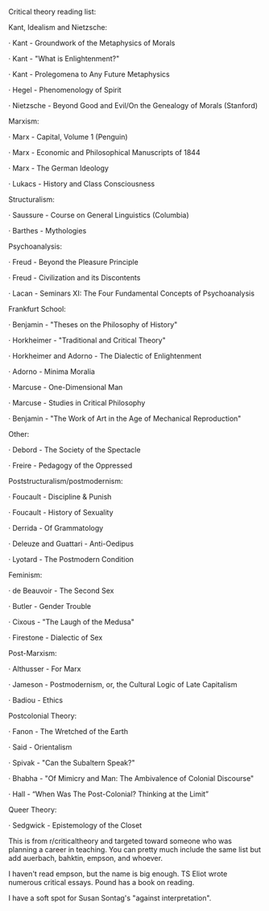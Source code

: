  Critical theory reading list:

Kant, Idealism and Nietzsche:

· Kant - Groundwork of the Metaphysics of Morals

· Kant - "What is Enlightenment?"

· Kant - Prolegomena to Any Future Metaphysics

· Hegel - Phenomenology of Spirit

· Nietzsche - Beyond Good and Evil/On the Genealogy of Morals (Stanford)

Marxism:

· Marx - Capital, Volume 1 (Penguin)

· Marx - Economic and Philosophical Manuscripts of 1844

· Marx - The German Ideology

· Lukacs - History and Class Consciousness

Structuralism:

· Saussure - Course on General Linguistics (Columbia)

· Barthes - Mythologies

Psychoanalysis:

· Freud - Beyond the Pleasure Principle

· Freud - Civilization and its Discontents

· Lacan - Seminars XI: The Four Fundamental Concepts of Psychoanalysis

Frankfurt School:

· Benjamin - "Theses on the Philosophy of History"

· Horkheimer - "Traditional and Critical Theory"

· Horkheimer and Adorno - The Dialectic of Enlightenment

· Adorno - Minima Moralia

· Marcuse - One-Dimensional Man

· Marcuse - Studies in Critical Philosophy

· Benjamin - "The Work of Art in the Age of Mechanical Reproduction"

Other:

· Debord - The Society of the Spectacle

· Freire - Pedagogy of the Oppressed

Poststructuralism/postmodernism:

· Foucault - Discipline & Punish

· Foucault - History of Sexuality

· Derrida - Of Grammatology

· Deleuze and Guattari - Anti-Oedipus

· Lyotard - The Postmodern Condition

Feminism:

· de Beauvoir - The Second Sex

· Butler - Gender Trouble

· Cixous - "The Laugh of the Medusa"

· Firestone - Dialectic of Sex

Post-Marxism:

· Althusser - For Marx

· Jameson - Postmodernism, or, the Cultural Logic of Late Capitalism

· Badiou - Ethics

Postcolonial Theory:

· Fanon - The Wretched of the Earth

· Said - Orientalism

· Spivak - "Can the Subaltern Speak?"

· Bhabha - "Of Mimicry and Man: The Ambivalence of Colonial Discourse"

· Hall - “When Was The Post-Colonial? Thinking at the Limit”

Queer Theory:

· Sedgwick - Epistemology of the Closet

This is from r/criticaltheory and targeted toward someone who was planning a career in teaching.  You can pretty much include the same list but add auerbach, bahktin, empson, and whoever.

I haven't read empson, but the name is big enough.  TS Eliot wrote numerous critical essays.  Pound has a book on reading.

I have a soft spot for Susan Sontag's "against interpretation". 